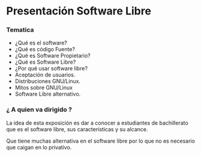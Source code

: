 # **Presentación Software Libre**

### Tematica
* ¿Qué es el software?
* ¿Qué es código Fuente?
* ¿Qué es Software Propietario?
* ¿Qué es Software Libre?
* ¿Por qué usar software libre?
* Aceptación de usuarios.
* Distribuciones GNU/Linux.
* Mitos sobre GNU/Linux
* Software Libre alternativo.

### ¿ A quien va dirigido ?
La idea de esta exposición es dar a conocer a estudiantes de bachillerato que es el software libre, sus características y su alcance.

Que tiene muchas alternativa en el software libre por lo que no es necesario que caigan en lo privativo.   
